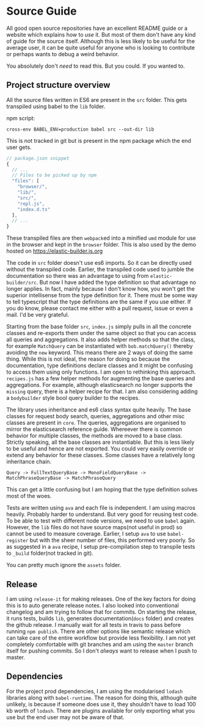 # Source Guide
All good open source repositories have an excellent README guide or a website which
explains how to _use_ it. But most of them don't have any kind of guide for the source itself.
Although this is less likely to be useful for the average user, it can be quite useful for
anyone who is looking to contribute or perhaps wants to debug a weird behavior.

You absolutely don't _need_ to read this. But you could. If you wanted to.

## Project structure overview
All the source files written in ES6 are present in the `src` folder.
This gets transpiled using babel to the `lib` folder.

npm script:
```
cross-env BABEL_ENV=production babel src --out-dir lib
```

This is not tracked in git but is present in the npm package which the end user gets.

```js
// package.json snippet
{
  // ...
  // Files to be picked up by npm
  "files": [
    "browser/",
    "lib/",
    "src/",
    "repl.js",
    "index.d.ts"
  ],
  // ...
}
```

These transpiled files are then `webpack`ed into a minified `umd` module
for use in the browser and kept in the `browser` folder.
This is also used by the demo hosted on https://elastic-builder.js.org

The code in `src` folder doesn't use es6 imports. So it can be directly used without the transpiled code.
Earlier, the transpiled code used to jumble the documentation so there was an advantage to using
from `elastic-builder/src`. But now I have added the type definition so that advantage no longer applies.
In fact, mainly because I don't know how, you won't get the superior intellisense from the type definition
for it. There must be some way to tell typescript that the type definitions are the same if you use either.
If you do know, please contact me either with a pull request, issue or even a mail. I'd be very grateful.

Starting from the base folder `src`, `index.js` simply pulls in all the concrete classes and re-exports
them under the same object so that you can access all queries and aggregations. It also adds
helper methods so that the class, for example `MatchQuery` can be instantiated with `bob.matchQuery()`
thereby avoiding the `new` keyword. This means there are 2 ways of doing the same thing. While this is not ideal,
the reason for doing so because the documentation, type definitions declare classes and
it might be confusing to access them using only functions. I am open to rethinking this approach.
`recipes.js` has a few helper methods for augmenting the base queries and aggregations.
For example, although elasticsearch no longer supports the `missing` query, there is a helper recipe for that.
I am also considering adding a `bodybuilder` style bool query builder to the recipes.

The library uses inheritance and es6 class syntax quite heavily. The base classes for
request body search, queries, aggregations and other misc classes are present in `core`.
The queries, aggregations are organised to mirror the elasticsearch reference guide.
Whereever there is common behavior for multiple classes, the methods are moved to a base class.
Strictly speaking, all the base classes are instantiable.
But this is less likely to be useful and hence are not exported.
You could very easily override or extend any behavior for these classes.
Some classes have a relatively long inheritance chain.

```
Query -> FullTextQueryBase -> MonoFieldQueryBase -> MatchPhraseQueryBase -> MatchPhraseQuery
```
This can get a little confusing but I am hoping that the type definition solves
most of the woes.

Tests are written using `ava` and each file is independent. I am using macros heavily.
Probably harder to understand. But very good for reusing test code.
To be able to test with different node versions,
we need to use `babel` again. However, the `lib` files do not have source maps(not useful in prod) so cannot be used
to measure coverage. Earlier, I setup `ava` to use `babel-register` but with the sheer number of files,
this performed very poorly. So as suggested in a `ava` recipe, I setup pre-compilation step to transpile
tests to `_build` folder(not tracked in git).

You can pretty much ignore the `assets` folder.

## Release
I am using `release-it` for making releases. One of the key factors for doing this is to
auto generate release notes. I also looked into conventional changelog and am trying to follow that
for commits. On starting the release, it runs tests, builds `lib`, generates documentation(`docs` folder)
and creates the github release. I manually wait for all tests in travis to pass before running `npm publish`.
There are other options like semantic release which can take care of the entire workflow but
provide less flexibility. I am not yet completely comfortable with git branches and am using the `master`
branch itself for pushing commits. So I don't _always_ want to release when I push to master.

## Dependencies
For the project prod dependencies, I am using the modularised `lodash` libraries
along with `babel-runtime`. The reason for doing this, although quite unlikely,
is because if someone does use it, they shouldn't have to load 100 kb worth of `lodash`.
There are plugins available for only exporting what you use but the end user may not be aware of that.

